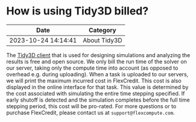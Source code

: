 # How is using Tidy3D billed?

| Date       | Category    |
|------------|-------------|
| 2023-10-24 14:14:41 | About Tidy3D |


The [Tidy3D client](https://pypi.org/project/tidy3d/) that is used for designing simulations and analyzing the results is free and open source. We only bill the run time of the solver on our server, taking only the compute time into account (as opposed to overhead e.g. during uploading). When a task is uploaded to our servers, we will print the maximum incurred cost in FlexCredit. This cost is also displayed in the online interface for that task. This value is determined by the cost associated with simulating the entire time stepping specified. If early shutoff is detected and the simulation completes before the full time stepping period, this cost will be pro-rated. For more questions or to purchase FlexCredit, please contact us at `support@flexcompute.com`. 
